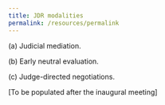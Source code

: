 ```yaml
---
title: JDR modalities
permalink: /resources/permalink
---
```

(a)	Judicial mediation.  

(b)	Early neutral evaluation. 

(c)	Judge-directed negotiations.

[To be populated after the inaugural meeting]